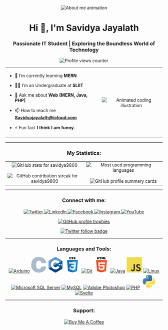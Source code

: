 <p align="center"><img src="https://github.com/7oSkaaa/7oSkaaa/blob/main/Images/about_me.gif?raw=true" width="100" alt="About me animation" loading="lazy"></p>
<h1 align="center">Hi 👋, I'm Savidya Jayalath</h1>
<h3 align="center">Passionate IT Student | Exploring the Boundless World of Technology</h3>
<p align="center">
  <img src="https://komarev.com/ghpvc/?username=savidya9800&label=Profile%20views&color=0e75b6&style=flat&abbreviated=true" alt="Profile views counter" loading="lazy">
</p>

<table align="center" border="0">
  <tr>
    <td width="60%" align="left">

- 🌱 I’m currently learning **MERN**

- 👨‍💻 I’m an Undergraduate at **SLIIT**

- 💬 Ask me about **Web [MERN, Java, PHP]**

- 📫 How to reach me **Savidyajayalath@icloud.com**

- ⚡ Fun fact **I think I am funny.**
  
    </td>    
    <td width="50%" align="center">
      <img
        align="center"
        alt="Animated coding illustration"
        width="450"
        src="https://present.readthedocs.io/en/latest/_images/welcome-to-coding.gif"
        loading="lazy"
      >
    </td>
  </tr>
</table>

---

<h3 align="center">My Statistics:</h3>

<table align="center" border="0">
  <tr>
    <td width="50%" align="center">
      <img
        align="center"
        src="https://github-readme-stats.vercel.app/api?username=savidya9800&show_icons=true&locale=en"
        alt="GitHub stats for savidya9800"
        loading="lazy"
      />
      <br><br>
      <img
        src="https://github-readme-streak-stats.herokuapp.com/?user=savidya9800"
        alt="GitHub contribution streak for savidya9800"
        loading="lazy"
      />
    </td>
    <td width="50%" align="center">
      <img
        align="center"
        src="https://github-readme-stats.vercel.app/api/top-langs/?username=savidya9800&layout=compact&langs_count=6&custom_title=Most%20Used%20Languages&theme=default&hide_border=false&border_radius=12"
        alt="Most used programming languages"
        loading="lazy"
      />
      <br><br>
      <img
        align="center"
        src="https://github-profile-summary-cards.vercel.app/api/cards/profile-details?username=savidya9800&theme=default"
        alt="GitHub profile summary cards"
        loading="lazy"
      />
    </td>
  </tr>
</table>

---

<h3 align="center">Connect with me:</h3>
<p align="center">
  <!-- Replace handles below with your real usernames (no spaces) -->
  <a href="https://twitter.com/savidya_jayalath" target="_blank" rel="noopener noreferrer">
    <img align="center" src="https://raw.githubusercontent.com/rahuldkjain/github-profile-readme-generator/master/src/images/icons/Social/twitter.svg" alt="Twitter" height="40" width="50" />
  </a>
  <a href="https://linkedin.com/in/savidya-jayalath" target="_blank" rel="noopener noreferrer">
    <img align="center" src="https://raw.githubusercontent.com/rahuldkjain/github-profile-readme-generator/master/src/images/icons/Social/linked-in-alt.svg" alt="LinkedIn" height="40" width="50" />
  </a>
  <a href="https://fb.com/savidya.jayalath" target="_blank" rel="noopener noreferrer">
    <img align="center" src="https://raw.githubusercontent.com/rahuldkjain/github-profile-readme-generator/master/src/images/icons/Social/facebook.svg" alt="Facebook" height="40" width="50" />
  </a>
  <a href="https://instagram.com/___s.a.v.i.y.a___" target="_blank" rel="noopener noreferrer">
    <img align="center" src="https://raw.githubusercontent.com/rahuldkjain/github-profile-readme-generator/master/src/images/icons/Social/instagram.svg" alt="Instagram" height="40" width="50" />
  </a>
  <a href="https://www.youtube.com/@savidyajayalath" target="_blank" rel="noopener noreferrer">
    <img align="center" src="https://raw.githubusercontent.com/rahuldkjain/github-profile-readme-generator/master/src/images/icons/Social/youtube.svg" alt="YouTube" height="40" width="50" />
  </a>
</p>

<p align="center">
  <a href="https://github.com/ryo-ma/github-profile-trophy" target="_blank" rel="noopener noreferrer">
    <img src="https://github-profile-trophy.vercel.app/?username=savidya9800" alt="GitHub profile trophies" loading="lazy" />
  </a>
</p>

<p align="center">
  <!-- Shields Twitter badge: update handle (no spaces) -->
  <a href="https://twitter.com/savidya_jayalath" target="_blank" rel="noopener noreferrer">
    <img src="https://img.shields.io/twitter/follow/savidya_jayalath?logo=twitter&style=for-the-badge" alt="Twitter follow badge" loading="lazy" />
  </a>
</p>

---

<h3 align="center">Languages and Tools:</h3>
<p align="center">
  <a href="https://www.arduino.cc/" target="_blank" rel="noopener noreferrer"><img src="https://cdn.worldvectorlogo.com/logos/arduino-1.svg" alt="Arduino" width="50" height="50" loading="lazy"/></a>
  <a href="https://www.cprogramming.com/" target="_blank" rel="noopener noreferrer"><img src="https://raw.githubusercontent.com/devicons/devicon/master/icons/c/c-original.svg" alt="C" width="50" height="50" loading="lazy"/></a>
  <a href="https://www.w3schools.com/cpp/" target="_blank" rel="noopener noreferrer"><img src="https://raw.githubusercontent.com/devicons/devicon/master/icons/cplusplus/cplusplus-original.svg" alt="C++" width="50" height="50" loading="lazy"/></a>
  <a href="https://www.w3schools.com/css/" target="_blank" rel="noopener noreferrer"><img src="https://raw.githubusercontent.com/devicons/devicon/master/icons/css3/css3-original-wordmark.svg" alt="CSS3" width="50" height="50" loading="lazy"/></a>
  <a href="https://git-scm.com/" target="_blank" rel="noopener noreferrer"><img src="https://www.vectorlogo.zone/logos/git-scm/git-scm-icon.svg" alt="Git" width="50" height="50" loading="lazy"/></a>
  <a href="https://www.w3.org/html/" target="_blank" rel="noopener noreferrer"><img src="https://raw.githubusercontent.com/devicons/devicon/master/icons/html5/html5-original-wordmark.svg" alt="HTML5" width="50" height="50" loading="lazy"/></a>
  <a href="https://www.java.com" target="_blank" rel="noopener noreferrer"><img src="https://i.postimg.cc/c1tQ6s1Y/Java-Light.png" alt="Java" width="50" height="50" loading="lazy"/></a>
  <a href="https://developer.mozilla.org/en-US/docs/Web/JavaScript" target="_blank" rel="noopener noreferrer"><img src="https://raw.githubusercontent.com/devicons/devicon/master/icons/javascript/javascript-original.svg" alt="JavaScript" width="50" height="50" loading="lazy"/></a>
  <a href="https://www.linux.org/" target="_blank" rel="noopener noreferrer"><img src="https://i.postimg.cc/8zTGjzGz/Linux-Light.png" alt="Linux" width="50" height="50" loading="lazy"/></a>
  <a href="https://www.microsoft.com/en-us/sql-server" target="_blank" rel="noopener noreferrer"><img src="https://i.postimg.cc/BQW2Kdtz/microsoft-SQL.png" alt="Microsoft SQL Server" width="50" height="50" loading="lazy"/></a>
  <a href="https://www.mysql.com/" target="_blank" rel="noopener noreferrer"><img src="https://i.postimg.cc/k582q5vX/My-SQL-Light.png" alt="MySQL" width="50" height="50" loading="lazy"/></a>
  <a href="https://www.photoshop.com/en" target="_blank" rel="noopener noreferrer"><img src="https://i.postimg.cc/cC3YzckT/Photoshop.png" alt="Adobe Photoshop" width="50" height="50" loading="lazy"/></a>
  <a href="https://www.php.net" target="_blank" rel="noopener noreferrer"><img src="https://i.postimg.cc/Z5yjSTGw/PHP-Light.png" alt="PHP" width="50" height="50" loading="lazy"/></a>
  <a href="https://www.python.org" target="_blank" rel="noopener noreferrer"><img src="https://raw.githubusercontent.com/devicons/devicon/master/icons/python/python-original.svg" alt="Python" width="50" height="50" loading="lazy"/></a>
  <a href="https://svelte.dev" target="_blank" rel="noopener noreferrer"><img src="https://upload.wikimedia.org/wikipedia/commons/1/1b/Svelte_Logo.svg" alt="Svelte" width="50" height="50" loading="lazy"/></a>
</p>

---

<h3 align="center">Support:</h3>
<p align="center">
  <!-- Replace 'your-slug' with your BuyMeACoffee username slug (no spaces) -->
  <a href="https://www.buymeacoffee.com/your-slug" target="_blank" rel="noopener noreferrer">
    <img align="center" src="https://cdn.buymeacoffee.com/buttons/v2/default-yellow.png" height="50" width="210" alt="Buy Me A Coffee" loading="lazy" />
  </a>
</p>
